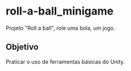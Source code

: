 # roll-a-ball_minigame
Projeto "Roll a ball", role uma bola, um jogo.

## Objetivo
Praticar o uso de ferramentas básicas do Unity.
